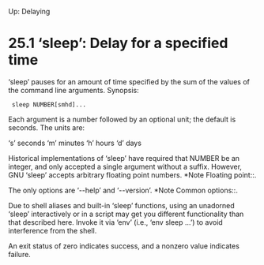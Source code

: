 Up: Delaying

25.1 ‘sleep’: Delay for a specified time
========================================

‘sleep’ pauses for an amount of time specified by the sum of the values
of the command line arguments.  Synopsis:

     sleep NUMBER[smhd]...

   Each argument is a number followed by an optional unit; the default
is seconds.  The units are:

‘s’
     seconds
‘m’
     minutes
‘h’
     hours
‘d’
     days

   Historical implementations of ‘sleep’ have required that NUMBER be an
integer, and only accepted a single argument without a suffix.  However,
GNU ‘sleep’ accepts arbitrary floating point numbers.  *Note Floating
point::.

   The only options are ‘--help’ and ‘--version’.  *Note Common
options::.

   Due to shell aliases and built-in ‘sleep’ functions, using an
unadorned ‘sleep’ interactively or in a script may get you different
functionality than that described here.  Invoke it via ‘env’ (i.e., ‘env
sleep ...’) to avoid interference from the shell.

   An exit status of zero indicates success, and a nonzero value
indicates failure.

